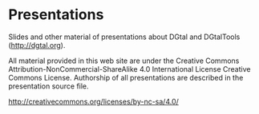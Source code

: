 # Presentations
Slides and other material of presentations about  DGtal and DGtalTools (http://dgtal.org).




All material provided in this web site are under the Creative Commons Attribution-NonCommercial-ShareAlike 4.0 International License Creative Commons License. Authorship of all presentations are described in the presentation source file.

http://creativecommons.org/licenses/by-nc-sa/4.0/
